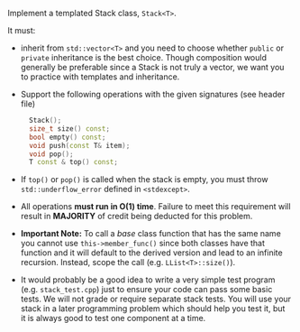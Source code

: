 Implement a templated Stack class, `Stack<T>`.  

It must:

  - inherit from `std::vector<T>` and you need to choose whether `public` or `private` inheritance is the best choice. Though composition would generally be preferable since a Stack is not truly a vector, we want you to practice with templates and inheritance.
  - Support the following operations with the given signatures (see header file)

    ```c++
      Stack();
      size_t size() const;
      bool empty() const;
      void push(const T& item);
      void pop();
      T const & top() const;
    ```

  - If `top()` or `pop()` is called when the stack is empty, you must throw `std::underflow_error` defined in `<stdexcept>`.
  - All operations **must run in O(1) time**.  Failure to meet this requirement will result in **MAJORITY** of credit being deducted for this problem.
  - **Important Note:** To call a *base* class function that has the same name you cannot use `this->member_func()` since both classes have that function and it will default to the derived version and lead to an infinite recursion. Instead, scope the call (e.g. `LList<T>::size()`).

  - It would probably be a good idea to write a very simple test program (e.g. `stack_test.cpp`) just to ensure your code can pass some basic tests. We will not grade or require separate stack tests.  You will use your stack in a later programming problem which should help you test it, but it is always good to test one component at a time.
